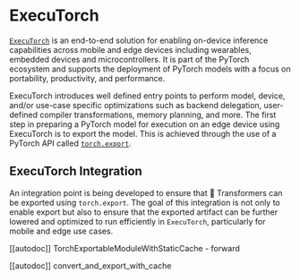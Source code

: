 <!--Copyright (c) Meta Platforms, Inc. and affiliates.
All rights reserved.

Licensed under the Apache License, Version 2.0 (the "License"); you may not use this file except in compliance with
the License. You may obtain a copy of the License at

http://www.apache.org/licenses/LICENSE-2.0

Unless required by applicable law or agreed to in writing, software distributed under the License is distributed on
an "AS IS" BASIS, WITHOUT WARRANTIES OR CONDITIONS OF ANY KIND, either express or implied. See the License for the
specific language governing permissions and limitations under the License.

⚠️ Note that this file is in Markdown but contain specific syntax for our doc-builder (similar to MDX) that may not be
rendered properly in your Markdown viewer.

-->


# ExecuTorch

[`ExecuTorch`](https://github.com/pytorch/executorch) is an end-to-end solution for enabling on-device inference capabilities across mobile and edge devices including wearables, embedded devices and microcontrollers. It is part of the PyTorch ecosystem and supports the deployment of PyTorch models with a focus on portability, productivity, and performance.

ExecuTorch introduces well defined entry points to perform model, device, and/or use-case specific optimizations such as backend delegation, user-defined compiler transformations, memory planning, and more. The first step in preparing a PyTorch model for execution on an edge device using ExecuTorch is to export the model. This is achieved through the use of a PyTorch API called [`torch.export`](https://pytorch.org/docs/stable/export.html).


## ExecuTorch Integration

An integration point is being developed to ensure that 🤗 Transformers can be exported using `torch.export`. The goal of this integration is not only to enable export but also to ensure that the exported artifact can be further lowered and optimized to run efficiently in `ExecuTorch`, particularly for mobile and edge use cases.

[[autodoc]] TorchExportableModuleWithStaticCache
    - forward

[[autodoc]] convert_and_export_with_cache
